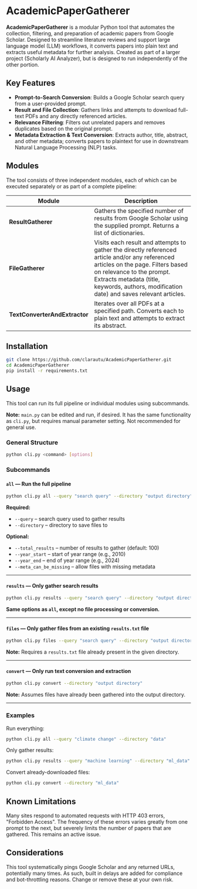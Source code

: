 # AcademicPaperGatherer

**AcademicPaperGatherer** is a modular Python tool that automates the collection, filtering, and preparation of academic papers from Google Scholar. Designed to streamline literature reviews and support large language model (LLM) workflows, it converts papers into plain text and extracts useful metadata for further analysis. Created as part of a larger project (Scholarly AI Analyzer), but is designed to run independently of the other portion.

## Key Features

- **Prompt-to-Search Conversion**: Builds a Google Scholar search query from a user-provided prompt.
- **Result and File Collection**: Gathers links and attempts to download full-text PDFs and any directly referenced articles.
- **Relevance Filtering**: Filters out unrelated papers and removes duplicates based on the original prompt.
- **Metadata Extraction & Text Conversion**: Extracts author, title, abstract, and other metadata; converts papers to plaintext for use in downstream Natural Language Processing (NLP) tasks.

## Modules

The tool consists of three independent modules, each of which can be executed separately or as part of a complete pipeline:

| Module | Description |
|--------|-------------|
| **ResultGatherer** | Gathers the specified number of results from Google Scholar using the supplied prompt. Returns a list of dictionaries. |
| **FileGatherer** | Visits each result and attempts to gather the directly referenced article and/or any referenced articles on the page. Filters based on relevance to the prompt. Extracts metadata (title, keywords, authors, modification date) and saves relevant articles. |
| **TextConverterAndExtractor** | Iterates over all PDFs at a specified path. Converts each to plain text and attempts to extract its abstract. |

## Installation

```bash
git clone https://github.com/clarautu/AcademicPaperGatherer.git
cd AcademicPaperGatherer
pip install -r requirements.txt
```

## Usage

This tool can run its full pipeline or individual modules using subcommands.

**Note:** `main.py` can be edited and run, if desired. It has the same functionality as `cli.py`, but requires manual parameter setting. Not recommended for general use.

### General Structure

```bash
python cli.py <command> [options]
```

### Subcommands

#### `all` — Run the full pipeline

```bash
python cli.py all --query "search query" --directory "output directory" [options]
```

**Required:**
- `--query` – search query used to gather results
- `--directory` – directory to save files to

**Optional:**
- `--total_results` – number of results to gather (default: 100)
- `--year_start` – start of year range (e.g., 2010)
- `--year_end` – end of year range (e.g., 2024)
- `--meta_can_be_missing` – allow files with missing metadata

---

#### `results` — Only gather search results

```bash
python cli.py results --query "search query" --directory "output directory" [options]
```

**Same options as `all`, except no file processing or conversion.**

---

#### `files` — Only gather files from an existing `results.txt` file

```bash
python cli.py files --query "search query" --directory "output directory" [options]
```

**Note:** Requires a `results.txt` file already present in the given directory.

---

#### `convert` — Only run text conversion and extraction

```bash
python cli.py convert --directory "output directory"
```

**Note:** Assumes files have already been gathered into the output directory.

---

### Examples

Run everything:

```bash
python cli.py all --query "climate change" --directory "data"
```

Only gather results:

```bash
python cli.py results --query "machine learning" --directory "ml_data" --total_results 50
```

Convert already-downloaded files:

```bash
python cli.py convert --directory "ml_data"
```


## Known Limitations

Many sites respond to automated requests with HTTP 403 errors, "Forbidden Access". The frequency of these errors varies greatly from one prompt to the next, but severely limits the number of papers that are gathered. This remains an active issue.

## Considerations

This tool systematically pings Google Scholar and any returned URLs, potentially many times. As such, built in delays are added for compliance and bot-throttling reasons. Change or remove these at your own risk.
